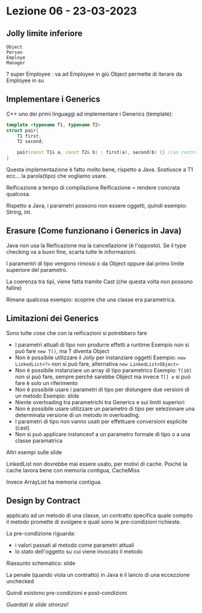 # Lezione 06 - 23-03-2023

## Jolly limite inferiore 
    Object
    Person
    Employe
    Manager

? super Employee  : va ad Employee in giù
Object permette di iterare da Employee in su

## Implementare i Generics 

C++ uno dei primi linguaggi ad implementare i Generics (template):
```C++
template <typename T1, typename T2>
struct pair{
    T1 first;
    T2 second;

    pair(const T1& a, const T2& b) : first(a), second(b) {} //un costrutto figo!
}
```
Questa implementazione è fatto molto bene, rispetto a Java.
Sostiusce a T1 ecc... la parola(tipo) che vogliamo usare.

Reificazione a tempo di compilazione
Reificazione = rendere concrata qualcosa.

Rispetto a Java, i parametri possono non essere oggetti, quindi esempio: String, int.

## Erasure (Come funzionano i Generics in Java)
Java non usa la Reificazione ma la cancellazione (è l'opposto).
Se il type checking va a buon fine, scarta tutte le informazioni.

I paramentri di tipo vengono rimossi o da Object oppure dal primo limite superiore del parametro.

La coerenza tra tipi, viene fatta tramite Cast (che questa volta non possono fallire)

Rimane qualcosa esempio: scoprire che una classe era parametrica.

## Limitazioni dei Generics
Sono tutte cose che con la reificazioni si potrebbero fare

- I parametri attuali di tipo non produrre effetti a runtime
    Esempio non si può fare ```new T()```, ma T diventa Object
- Non è possibile utilizzare il Jolly per instanziare oggetti
    Esempio: ```new LinkedList<?>``` non si può fare, alternativa ```new LinkedList<Object>```
- Non è possibile instanziare un array di tipo parametrico
    Esempio: ```T[10]``` non si può fare, sempre perché sarebbe Object
    ma invece ```T[] a``` si può fare è solo un riferimento
- Non è possibile usare i parametri di tipo per distungere due versioni di un metodo
    Esempio: slide
- Niente overloading tra parametrichi tra Generics e sui limiti superiori
- Non è possibile usare utilizzare un parametro di tipo per selezionare una determinata versione di un metodo in overloading.
- I parametri di tipo non vanno usati per effettuare conversioni esplicite (cast)
- Non si può applicare instanceof a un parametro formale di tipo o a una classe paramatrica

Altri esempi sulle slide

LinkedList non dovrebbe mai essere usato, per motivi di cache.
Poiché la cache lavora bene con memoria contigua, CacheMiss

Invece ArrayList ha memoria contigua.


## Design by Contract
applicato ad un metodo di una classe, un contratto specifica quale compito il metodo promette di svolgere e quali sono le pre-condizioni richieste.

La pre-condizione riguarda:
- i valori passati al metodo come parametri attuali
- lo stato dell'oggetto su cui viene invocato il metodo

Riassunto schematico: slide

La penale (quando viola un contratto) in Java è il lancio di una eccezzione unchecked

Quindi esistono pre-condizioni e post-condizioni

*Guardati le slide stronzo!*